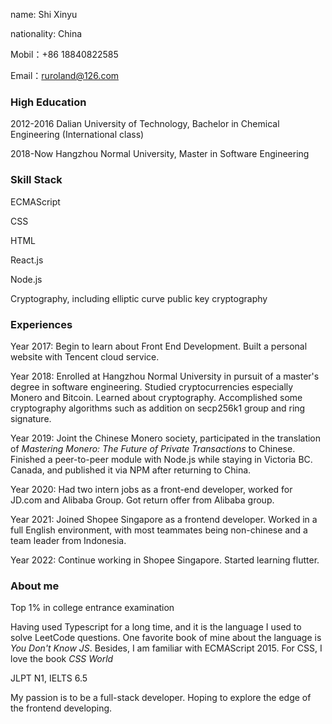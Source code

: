 name: Shi Xinyu

nationality: China

Mobil：+86 18840822585

Email：ruroland@126.com

### High Education

2012-2016 Dalian University of Technology,  Bachelor in Chemical Engineering (International class)

2018-Now Hangzhou Normal University,  Master in Software Engineering

### Skill Stack

ECMAScript

CSS

HTML

React.js

Node.js

Cryptography, including elliptic curve public key cryptography

### Experiences

Year 2017: Begin to learn about Front End Development. Built a personal website with Tencent cloud service.

Year 2018: Enrolled at Hangzhou Normal University in pursuit of a master's degree in software engineering. Studied cryptocurrencies especially Monero and Bitcoin. Learned about cryptography. Accomplished some cryptography algorithms such as addition on secp256k1 group and ring signature.

Year 2019: Joint the Chinese Monero society, participated in the translation of *Mastering Monero: The Future of Private Transactions* to Chinese. Finished a peer-to-peer module with Node.js while staying in Victoria BC. Canada, and published it via NPM after returning to China.

Year 2020: Had two intern jobs as a front-end developer, worked for JD.com and Alibaba Group. Got return offer from Alibaba group.

Year 2021: Joined Shopee Singapore as a frontend developer. Worked in a full English environment, with most teammates being non-chinese and a team leader from Indonesia.

Year 2022: Continue working in Shopee Singapore. Started learning flutter. 


### About me

Top 1% in college entrance examination

Having used Typescript for a long time, and it is the language I used to solve LeetCode questions.  One favorite book of mine about the language is *You Don't Know JS*. Besides, I am familiar with ECMAScript 2015.
For CSS, I love the book *CSS World*

JLPT N1, IELTS 6.5

My passion is to be a full-stack developer. Hoping to explore the edge of the frontend developing.